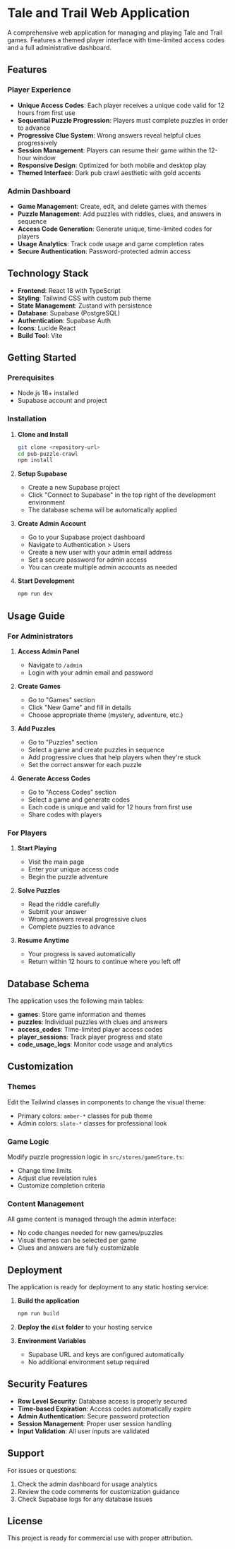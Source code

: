 # Tale and Trail Web Application

A comprehensive web application for managing and playing Tale and Trail games. Features a themed player interface with time-limited access codes and a full administrative dashboard.

## Features

### Player Experience
- **Unique Access Codes**: Each player receives a unique code valid for 12 hours from first use
- **Sequential Puzzle Progression**: Players must complete puzzles in order to advance
- **Progressive Clue System**: Wrong answers reveal helpful clues progressively
- **Session Management**: Players can resume their game within the 12-hour window
- **Responsive Design**: Optimized for both mobile and desktop play
- **Themed Interface**: Dark pub crawl aesthetic with gold accents

### Admin Dashboard
- **Game Management**: Create, edit, and delete games with themes
- **Puzzle Management**: Add puzzles with riddles, clues, and answers in sequence
- **Access Code Generation**: Generate unique, time-limited codes for players
- **Usage Analytics**: Track code usage and game completion rates
- **Secure Authentication**: Password-protected admin access

## Technology Stack

- **Frontend**: React 18 with TypeScript
- **Styling**: Tailwind CSS with custom pub theme
- **State Management**: Zustand with persistence
- **Database**: Supabase (PostgreSQL)
- **Authentication**: Supabase Auth
- **Icons**: Lucide React
- **Build Tool**: Vite

## Getting Started

### Prerequisites
- Node.js 18+ installed
- Supabase account and project

### Installation

1. **Clone and Install**
   ```bash
   git clone <repository-url>
   cd pub-puzzle-crawl
   npm install
   ```

2. **Setup Supabase**
   - Create a new Supabase project
   - Click "Connect to Supabase" in the top right of the development environment
   - The database schema will be automatically applied

3. **Create Admin Account**
   - Go to your Supabase project dashboard
   - Navigate to Authentication > Users
   - Create a new user with your admin email address
   - Set a secure password for admin access
   - You can create multiple admin accounts as needed

4. **Start Development**
   ```bash
   npm run dev
   ```

## Usage Guide

### For Administrators

1. **Access Admin Panel**
   - Navigate to `/admin`
   - Login with your admin email and password

2. **Create Games**
   - Go to "Games" section
   - Click "New Game" and fill in details
   - Choose appropriate theme (mystery, adventure, etc.)

3. **Add Puzzles**
   - Go to "Puzzles" section
   - Select a game and create puzzles in sequence
   - Add progressive clues that help players when they're stuck
   - Set the correct answer for each puzzle

4. **Generate Access Codes**
   - Go to "Access Codes" section
   - Select a game and generate codes
   - Each code is unique and valid for 12 hours from first use
   - Share codes with players

### For Players

1. **Start Playing**
   - Visit the main page
   - Enter your unique access code
   - Begin the puzzle adventure

2. **Solve Puzzles**
   - Read the riddle carefully
   - Submit your answer
   - Wrong answers reveal progressive clues
   - Complete puzzles to advance

3. **Resume Anytime**
   - Your progress is saved automatically
   - Return within 12 hours to continue where you left off

## Database Schema

The application uses the following main tables:

- **games**: Store game information and themes
- **puzzles**: Individual puzzles with clues and answers
- **access_codes**: Time-limited player access codes
- **player_sessions**: Track player progress and state
- **code_usage_logs**: Monitor code usage and analytics

## Customization

### Themes
Edit the Tailwind classes in components to change the visual theme:
- Primary colors: `amber-*` classes for pub theme
- Admin colors: `slate-*` classes for professional look

### Game Logic
Modify puzzle progression logic in `src/stores/gameStore.ts`:
- Change time limits
- Adjust clue revelation rules
- Customize completion criteria

### Content Management
All game content is managed through the admin interface:
- No code changes needed for new games/puzzles
- Visual themes can be selected per game
- Clues and answers are fully customizable

## Deployment

The application is ready for deployment to any static hosting service:

1. **Build the application**
   ```bash
   npm run build
   ```

2. **Deploy the `dist` folder** to your hosting service

3. **Environment Variables**
   - Supabase URL and keys are configured automatically
   - No additional environment setup required

## Security Features

- **Row Level Security**: Database access is properly secured
- **Time-based Expiration**: Access codes automatically expire
- **Admin Authentication**: Secure password protection
- **Session Management**: Proper user session handling
- **Input Validation**: All user inputs are validated

## Support

For issues or questions:
1. Check the admin dashboard for usage analytics
2. Review the code comments for customization guidance
3. Check Supabase logs for any database issues

## License

This project is ready for commercial use with proper attribution.